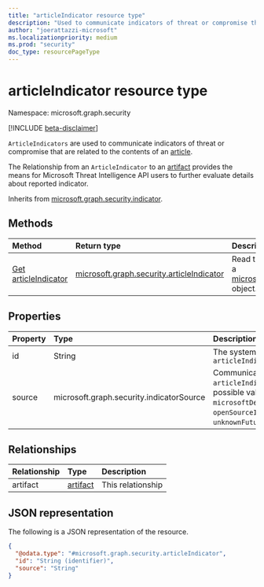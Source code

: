 ```yaml
---
title: "articleIndicator resource type"
description: "Used to communicate indicators of threat or compromise that are related to the contents of an article"
author: "joerattazzi-microsoft"
ms.localizationpriority: medium
ms.prod: "security"
doc_type: resourcePageType
---
```


# articleIndicator resource type

Namespace: microsoft.graph.security

[!INCLUDE [beta-disclaimer](../../includes/beta-disclaimer.md)]

`ArticleIndicators` are used to communicate indicators of threat or compromise that are related to the contents of an [article](../resources/security-article.md).

The Relationship from an `ArticleIndicator` to an [artifact](../resources/security-artifact.md) provides the means for Microsoft Threat Intelligence API users to further evaluate details about reported indicator.

Inherits from [microsoft.graph.security.indicator](../resources/security-indicator.md).

## Methods
|Method|Return type|Description|
|:---|:---|:---|
|[Get articleIndicator](../api/security-articleindicator-get.md)|[microsoft.graph.security.articleIndicator](../resources/security-articleindicator.md)|Read the properties and relationships of a [microsoft.graph.security.articleIndicator](../resources/security-articleindicator.md) object.|


## Properties
|Property|Type|Description|
|:---|:---|:---|
|id|String|The system-generated id for the `articleIndicator`|
|source|microsoft.graph.security.indicatorSource|Communicates where this `articleIndicator` originated. The possible values are: `microsoftDefenderThreatIntelligence`, `openSourceIntelligence`, `public`, `unknownFutureValue`.|

## Relationships
|Relationship|Type|Description|
|:---|:---|:---|
|artifact|[artifact](../resources/security-artifact.md)|This relationship |

## JSON representation
The following is a JSON representation of the resource.
<!-- {
  "blockType": "resource",
  "keyProperty": "id",
  "@odata.type": "microsoft.graph.security.articleIndicator",
  "baseType": "microsoft.graph.security.indicator",
  "openType": false
}
-->
``` json
{
  "@odata.type": "#microsoft.graph.security.articleIndicator",
  "id": "String (identifier)",
  "source": "String"
}
```

